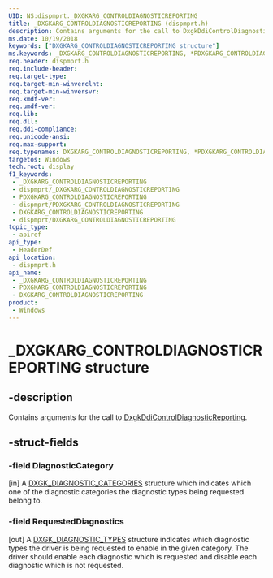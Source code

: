 ```yaml
---
UID: NS:dispmprt._DXGKARG_CONTROLDIAGNOSTICREPORTING
title: _DXGKARG_CONTROLDIAGNOSTICREPORTING (dispmprt.h)
description: Contains arguments for the call to DxgkDdiControlDiagnosticReporting.
ms.date: 10/19/2018
keywords: ["DXGKARG_CONTROLDIAGNOSTICREPORTING structure"]
ms.keywords: _DXGKARG_CONTROLDIAGNOSTICREPORTING, *PDXGKARG_CONTROLDIAGNOSTICREPORTING, DXGKARG_CONTROLDIAGNOSTICREPORTING,
req.header: dispmprt.h
req.include-header: 
req.target-type: 
req.target-min-winverclnt: 
req.target-min-winversvr: 
req.kmdf-ver: 
req.umdf-ver: 
req.lib: 
req.dll: 
req.ddi-compliance: 
req.unicode-ansi: 
req.max-support: 
req.typenames: DXGKARG_CONTROLDIAGNOSTICREPORTING, *PDXGKARG_CONTROLDIAGNOSTICREPORTING
targetos: Windows
tech.root: display
f1_keywords:
 - _DXGKARG_CONTROLDIAGNOSTICREPORTING
 - dispmprt/_DXGKARG_CONTROLDIAGNOSTICREPORTING
 - PDXGKARG_CONTROLDIAGNOSTICREPORTING
 - dispmprt/PDXGKARG_CONTROLDIAGNOSTICREPORTING
 - DXGKARG_CONTROLDIAGNOSTICREPORTING
 - dispmprt/DXGKARG_CONTROLDIAGNOSTICREPORTING
topic_type:
 - apiref
api_type:
 - HeaderDef
api_location:
 - dispmprt.h
api_name:
 - _DXGKARG_CONTROLDIAGNOSTICREPORTING
 - PDXGKARG_CONTROLDIAGNOSTICREPORTING
 - DXGKARG_CONTROLDIAGNOSTICREPORTING
product:
 - Windows
---
```


# _DXGKARG_CONTROLDIAGNOSTICREPORTING structure


## -description

Contains arguments for the call to [DxgkDdiControlDiagnosticReporting](nc-dispmprt-dxgkddi_controldiagnosticreporting.md).

## -struct-fields

### -field DiagnosticCategory

[in] A [DXGK_DIAGNOSTIC_CATEGORIES](ns-dispmprt-_dxgk_diagnostic_categories.md) structure which indicates which one of the diagnostic categories the diagnostic types being requested belong to.

### -field RequestedDiagnostics

[out] A [DXGK_DIAGNOSTIC_TYPES](ns-dispmprt-_dxgk_diagnostic_types.md) structure indicates which diagnostic types the driver is being requested to enable in the given category.  The driver should enable each diagnostic which is requested and disable each diagnostic which is not requested.

